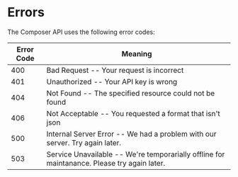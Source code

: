 # Errors

The Composer API uses the following error codes:


Error Code | Meaning
---------- | -------
400 | Bad Request -- Your request is incorrect
401 | Unauthorized -- Your API key is wrong
404 | Not Found -- The specified resource could not be found
406 | Not Acceptable -- You requested a format that isn't json
500 | Internal Server Error -- We had a problem with our server. Try again later.
503 | Service Unavailable -- We're temporarially offline for maintanance. Please try again later.
